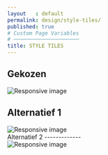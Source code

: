 ```yaml
---
layout   : default
permalink: design/style-tiles/
published: true
# Custom Page Variables
# ─────────────────────
title: STYLE TILES 
---
```


Gekozen
-------
<div>
    <img src="{{ site.baseurl }}/assets/img/Style-tiles-NMD3_Pagina_3.jpg" class="img-fluid" alt="Responsive image">
</div>

Alternatief 1
-------------
<div>
    <img src="{{ site.baseurl }}/assets/img/Style-tiles-NMD3_Pagina_1.jpg" class="img-fluid" alt="Responsive image">
</div>
Alternatief 2
-------------
<div>
    <img src="{{ site.baseurl }}/assets/img/Style-tiles-NMD3_Pagina_2.jpg" class="img-fluid" alt="Responsive image">
</div>